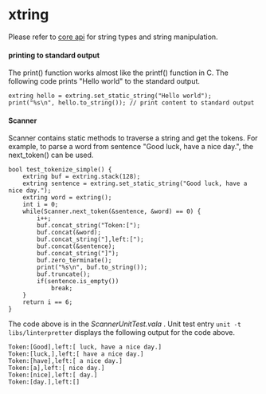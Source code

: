 xtring
=======

Please refer to [core api](https://github.com/kamanashisroy/aroop/blob/master/aroop/vapi/README.md) for string types and string manipulation.

#### printing to standard output

The print() function works almost like the printf() function in C. The following code prints "Hello world" to the standard output.

```vala
extring hello = extring.set_static_string("Hello world");
print("%s\n", hello.to_string()); // print content to standard output
```

#### Scanner

Scanner contains static methods to traverse a string and get the tokens. For example, to parse a word from sentence "Good luck, have a nice day.", the next_token() can be used.

```vala
bool test_tokenize_simple() {
	extring buf = extring.stack(128);
	extring sentence = extring.set_static_string("Good luck, have a nice day.");
	extring word = extring();
	int i = 0;
	while(Scanner.next_token(&sentence, &word) == 0) {
		i++;
		buf.concat_string("Token:[");
		buf.concat(&word);
		buf.concat_string("],left:[");
		buf.concat(&sentence);
		buf.concat_string("]");
		buf.zero_terminate();
		print("%s\n", buf.to_string());
		buf.truncate();
		if(sentence.is_empty())
			break;
	}
	return i == 6;
}
```

The code above is in the _ScannerUnitTest.vala_ . Unit test entry `unit -t libs/linterpretter` displays the following output for the code above.

```
Token:[Good],left:[ luck, have a nice day.]
Token:[luck,],left:[ have a nice day.]
Token:[have],left:[ a nice day.]
Token:[a],left:[ nice day.]
Token:[nice],left:[ day.]
Token:[day.],left:[]
```

